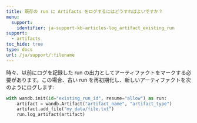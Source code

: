 ```yaml
---
title: 既存の run に Artifacts をログするにはどうすればよいですか？
menu:
  support:
    identifier: ja-support-kb-articles-log_artifact_existing_run
support:
  - artifacts
toc_hide: true
type: docs
url: /ja/support/:filename
---
```

時々、以前にログを記録した run の出力としてアーティファクトをマークする必要があります。この場合、古い run を再初期化し、新しいアーティファクトを次のようにログします:

```python
with wandb.init(id="existing_run_id", resume="allow") as run:
    artifact = wandb.Artifact("artifact_name", "artifact_type")
    artifact.add_file("my_data/file.txt")
    run.log_artifact(artifact)
```